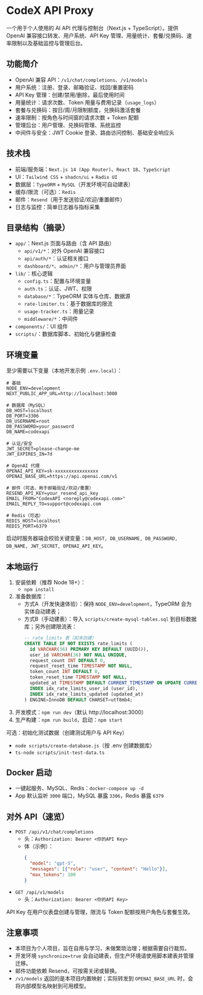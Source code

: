 ﻿# CodeX API Proxy

一个用于个人使用的 AI API 代理与控制台（Next.js + TypeScript）。提供 OpenAI 兼容接口转发、用户系统、API Key 管理、用量统计、套餐/兑换码、速率限制以及基础监控与管理后台。

## 功能简介
- OpenAI 兼容 API：`/v1/chat/completions`、`/v1/models`
- 用户系统：注册、登录、邮箱验证、找回/重置密码
- API Key 管理：创建/禁用/删除，最后使用时间
- 用量统计：请求次数、Token 用量与费用记录（`usage_logs`）
- 套餐与兑换码：按日/周/月限制额度，兑换码激活套餐
- 速率限制：按角色与时间窗的请求次数 + Token 配额
- 管理后台：用户管理、兑换码管理、系统监控
- 中间件与安全：JWT Cookie 登录、路由访问控制、基础安全响应头

## 技术栈
- 前端/服务端：`Next.js 14 (App Router)`、`React 18`、`TypeScript`
- UI：`Tailwind CSS` + `shadcn/ui` + `Radix UI`
- 数据层：`TypeORM` + `MySQL`（开发环境可自动建表）
- 缓存/限流（可选）：`Redis`
- 邮件：`Resend`（用于发送验证/欢迎/重置邮件）
- 日志与监控：简单日志器与指标采集

## 目录结构（摘录）
- `app/`：Next.js 页面与路由（含 API 路由）
  - `api/v1/*`：对外 OpenAI 兼容接口
  - `api/auth/*`：认证相关接口
  - `dashboard/*`、`admin/*`：用户与管理员界面
- `lib/`：核心逻辑
  - `config.ts`：配置与环境变量
  - `auth.ts`：认证、JWT、权限
  - `database/*`：TypeORM 实体与仓库、数据源
  - `rate-limiter.ts`：基于数据库的限流
  - `usage-tracker.ts`：用量记录
  - `middleware/*`：中间件
- `components/`：UI 组件
- `scripts/`：数据库脚本、初始化与健康检查

## 环境变量
至少需要以下变量（本地开发示例 `.env.local`）：

```
# 基础
NODE_ENV=development
NEXT_PUBLIC_APP_URL=http://localhost:3000

# 数据库（MySQL）
DB_HOST=localhost
DB_PORT=3306
DB_USERNAME=root
DB_PASSWORD=your_password
DB_NAME=codexapi

# 认证/安全
JWT_SECRET=please-change-me
JWT_EXPIRES_IN=7d

# OpenAI 代理
OPENAI_API_KEY=sk-xxxxxxxxxxxxxxxx
OPENAI_BASE_URL=https://api.openai.com/v1

# 邮件（可选，用于邮箱验证/欢迎/重置）
RESEND_API_KEY=your_resend_api_key
EMAIL_FROM="CodexAPI <noreply@codexapi.com>"
EMAIL_REPLY_TO=support@codexapi.com

# Redis（可选）
REDIS_HOST=localhost
REDIS_PORT=6379
```

启动时服务器端会校验关键变量：`DB_HOST, DB_USERNAME, DB_PASSWORD, DB_NAME, JWT_SECRET, OPENAI_API_KEY`。

## 本地运行
1. 安装依赖（推荐 Node 18+）：
   - `npm install`
2. 准备数据库：
   - 方式A（开发快速体验）：保持 `NODE_ENV=development`，TypeORM 会为实体自动建表；
   - 方式B（手动建表）：导入 `scripts/create-mysql-tables.sql` 到目标数据库；另外创建限流表：
     ```sql
     -- rate_limits 表（如未创建）
     CREATE TABLE IF NOT EXISTS rate_limits (
       id VARCHAR(36) PRIMARY KEY DEFAULT (UUID()),
       user_id VARCHAR(36) NOT NULL UNIQUE,
       request_count INT DEFAULT 0,
       request_reset_time TIMESTAMP NOT NULL,
       token_count INT DEFAULT 0,
       token_reset_time TIMESTAMP NOT NULL,
       updated_at TIMESTAMP DEFAULT CURRENT_TIMESTAMP ON UPDATE CURRENT_TIMESTAMP,
       INDEX idx_rate_limits_user_id (user_id),
       INDEX idx_rate_limits_updated (updated_at)
     ) ENGINE=InnoDB DEFAULT CHARSET=utf8mb4;
     ```
3. 开发模式：`npm run dev`（默认 http://localhost:3000）
4. 生产构建：`npm run build`，启动：`npm start`

可选：初始化测试数据（创建测试用户与 API Key）
- `node scripts/create-database.js`（按 .env 创建数据库）
- `ts-node scripts/init-test-data.ts`

## Docker 启动
- 一键起服务、MySQL、Redis：`docker-compose up -d`
- App 默认监听 `3000` 端口，MySQL 暴露 `3306`，Redis 暴露 `6379`

## 对外 API（速览）
- `POST /api/v1/chat/completions`
  - 头：`Authorization: Bearer <你的API Key>`
  - 体（示例）：
    ```json
    {
      "model": "gpt-5",
      "messages": [{"role": "user", "content": "Hello"}],
      "max_tokens": 100
    }
    ```
- `GET /api/v1/models`
  - 头：`Authorization: Bearer <你的API Key>`

API Key 在用户仪表盘创建与管理，限流与 Token 配额按用户角色与套餐生效。

## 注意事项
- 本项目为个人项目，旨在自用与学习，未做繁琐治理；根据需要自行裁剪。
- 开发环境 `synchronize=true` 会自动建表，但生产环境请使用脚本建表并管理迁移。
- 邮件功能依赖 Resend，可按需关闭或替换。
- `/v1/models` 返回的是本项目内置映射；实际转发到 `OPENAI_BASE_URL` 时，会将内部模型名映射到可用模型。

